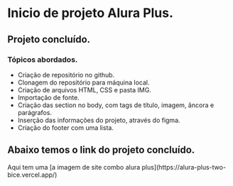 <h1>Inicio de projeto Alura Plus.</h1>
<h2>Projeto concluído.</h2>
<h3>Tópicos abordados.</h3>

- Criação de repositório no github.
- Clonagem do repositório para máquina local.
- Criação de arquivos HTML, CSS e pasta IMG.
- Importação de fonte.
- Criação das section no body, com tags de título, imagem, âncora e parágrafos.
- Inserção das informações do projeto, através do figma.
- Criação do footer com uma lista.
<h2>Abaixo temos o link do projeto concluído.</h2>
Aqui tem uma [a imagem de site combo alura plus](https://alura-plus-two-bice.vercel.app/)
